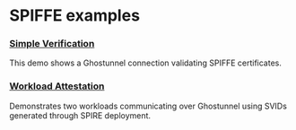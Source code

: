 # SPIFFE examples 
 
### [Simple Verification](simple_verification/README.md)
This demo shows a Ghostunnel connection validating SPIFFE certificates.

### [Workload Attestation](rosemary/README.md)
Demonstrates two workloads communicating over Ghostunnel using SVIDs generated through SPIRE deployment. 
